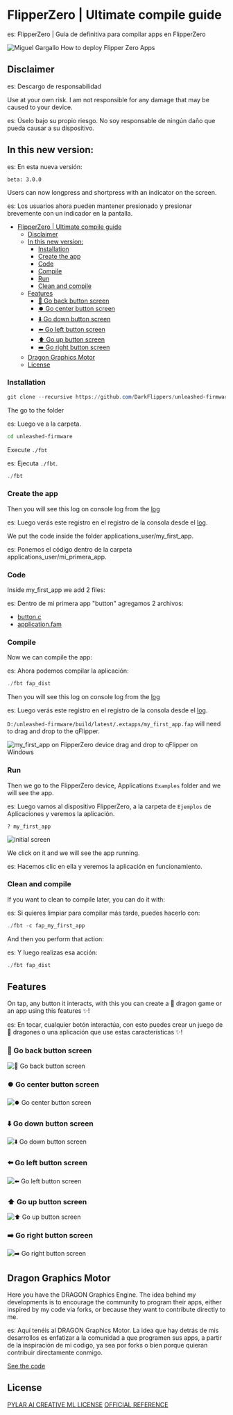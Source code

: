 # FlipperZero | Ultimate compile guide

es: FlipperZero | Guía de definitiva para compilar apps en FlipperZero

![Miguel Gargallo How to deploy Flipper Zero Apps](https://repository-images.githubusercontent.com/659406324/9c80b562-0837-4187-87c7-74663e6b0d1b)

## Disclaimer

es: Descargo de responsabilidad

Use at your own risk. I am not responsible for any damage that may be caused to your device.

es: Úselo bajo su propio riesgo. No soy responsable de ningún daño que pueda causar a su dispositivo.

## In this new version:

es: En esta nueva versión:

`beta: 3.0.0`

Users can now longpress and shortpress with an indicator on the screen.

es: Los usuarios ahora pueden mantener presionado y presionar brevemente con un indicador en la pantalla.

- [FlipperZero | Ultimate compile guide](#flipperzero--ultimate-compile-guide)
  - [Disclaimer](#disclaimer)
  - [In this new version:](#in-this-new-version)
    - [Installation](#installation)
    - [Create the app](#create-the-app)
    - [Code](#code)
    - [Compile](#compile)
    - [Run](#run)
    - [Clean and compile](#clean-and-compile)
  - [Features](#features)
    - [🔄 Go back button screen](#-go-back-button-screen)
    - [⏺️ Go center button screen](#️-go-center-button-screen)
    - [⬇️ Go down button screen](#️-go-down-button-screen)
    - [⬅️ Go left button screen](#️-go-left-button-screen)
    - [⬆️ Go up button screen](#️-go-up-button-screen)
    - [➡️ Go right button screen](#️-go-right-button-screen)
  - [Dragon Graphics Motor](#dragon-graphics-motor)
  - [License](#license)

### Installation

```powershell
git clone --recursive https://github.com/DarkFlippers/unleashed-firmware
```

The go to the folder

es: Luego ve a la carpeta.

```bash
cd unleashed-firmware
```

Execute `./fbt`

es: Ejecuta `./fbt`.

```powershell
./fbt
```

### Create the app

Then you will see this log on console log from the [log](./assets/01.log)

es: Luego verás este registro en el registro de la consola desde el [log](./assets/01.log).

We put the code inside the folder applications_user/my_first_app.

es: Ponemos el código dentro de la carpeta applications_user/mi_primera_app.

### Code

Inside my_first_app we add 2 files:

es: Dentro de mi primera app "button" agregamos 2 archivos:

- [button.c](./applications_user/button.c)
- [application.fam](./applications_user/application.fam)

### Compile

Now we can compile the app:

es: Ahora podemos compilar la aplicación:

```powershell
./fbt fap_dist
```

Then you will see this log on console log from the [log](./assets/02.log)

es: Luego verás este registro en el registro de la consola desde el [log](./assets/02.log).

`D:/unleashed-firmware/build/latest/.extapps/my_first_app.fap` will need to drag and drop to the qFlipper.

![my_first_app on FlipperZero device drag and drop to qFlipper on Windows](https://github.com/miguelgargallo/flipperzero/assets/5947268/edeef69d-c199-44b8-95bb-6ec34da50cf8)

### Run

Then we go to the FlipperZero device, Applications `Examples` folder and we will see the app.

es: Luego vamos al dispositivo FlipperZero, a la carpeta de `Ejemplos` de Aplicaciones y veremos la aplicación.

`? my_first_app`

![initial screen](https://github.com/miguelgargallo/flipperzero/assets/5947268/6489b090-f3dc-4e11-8e71-3f15df953508)

We click on it and we will see the app running.

es: Hacemos clic en ella y veremos la aplicación en funcionamiento.

### Clean and compile

If you want to clean to compile later, you can do it with:

es: Si quieres limpiar para compilar más tarde, puedes hacerlo con:

```powershell
./fbt -c fap_my_first_app
```

And then you perform that action:

es: Y luego realizas esa acción:

```powershell
./fbt fap_dist
```

## Features
On  tap, any button it interacts, with this you can create a 🐉 dragon game or an app using this features ✨!

es: En tocar, cualquier botón interactúa, con esto puedes crear un juego de 🐉 dragones o una aplicación que use estas características ✨!

### 🔄 Go back button screen
![🔄 Go back button screen](https://github.com/miguelgargallo/flipperzero/assets/5947268/6a770138-e112-4eba-b6e4-42a982d5b88b)
### ⏺️ Go center button screen
![⏺️ Go center button screen](https://github.com/miguelgargallo/flipperzero/assets/5947268/16898974-d275-47e3-9e75-3125b525e02d)
### ⬇️ Go down button screen
![⬇️ Go down button screen](https://github.com/miguelgargallo/flipperzero/assets/5947268/4d091dc5-1b42-4245-9db6-94e7a31d11d1)
### ⬅️ Go left button screen
![⬅️ Go left button screen](https://github.com/miguelgargallo/flipperzero/assets/5947268/7145b41d-be90-472b-a835-daa7bff2cfcd)
### ⬆️ Go up button screen
![⬆️ Go up button screen](https://github.com/miguelgargallo/flipperzero/assets/5947268/611605f4-b26f-4715-875e-f5d93e2e0af4)
### ➡️ Go right button screen
![➡️ Go right button screen](https://github.com/miguelgargallo/flipperzero/assets/5947268/20ab20f1-7a43-479e-b852-9a8f3636f557)

## Dragon Graphics Motor

Here you have the DRAGON Graphics Engine. The idea behind my developments is to encourage the community to program their apps, either inspired by my code via forks, or because they want to contribute directly to me.

es: Aquí tenéis al DRAGON Graphics Motor. La idea que hay detrás de mis desarrollos es enfatizar a la comunidad a que programen sus apps, a partir de la inspiración de mi codigo, ya sea por forks o bien porque quieran contribuir directamente conmigo.

[See the code](.applications_user/human/human.c)

## License

[PYLAR AI CREATIVE ML LICENSE](License.md)
[OFFICIAL REFERENCE](https://huggingface.co/spaces/superdatas/LICENSE)
